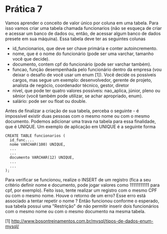 # Prática 7

Vamos aprender o conceito de valor único por coluna em uma tabela. Para isso vamos criar uma tabela chamada funcionarios (não se esqueça de criar e acessar
um banco de dados ou, então, de acessar algum banco de dados presete em sua máquina). Essa tabela deve ter as seguintes colunas

* id_funcionarios, que deve ser chave primária e conter autoincremento.
* nome, que é o nome do funcionário (pode ser uma varchar, tamanho você que decide).
* documento, contem cpf do funcionário (pode ser varchar também).
* funcao, função desempenhada pelo funcionário dentro da empresa (vou deixar o desafio de você usar um enum [1]). Você decide os possíveis cargos, mas segue um
exemplo: desenvolvedor, gerente de projeto, analista de negócio, coordenador técnico, gestor, diretor
* nivel, que pode ter quatro valores possíveis: nao_aplica, júnior, pleno ou sênior (você também pode utilizar, se achar apropriado, enum). 
* salário: pode ser ou float ou double.

Antes de finalizar a criação de sua tabela, perceba o seguinte - é impossível existir duas pessoas com o mesmo nome ou com o mesmo documento. Podemos adicionar uma 
trava na tabela para essa finalidade, que é UNIQUE. Um exemplo de aplicação em UNIQUE é a seguinte forma

```
CREATE TABLE funcionarios (
  id_func....
  nome VARCHAR(100) UNIQUE,
  ...
  ...
  documento VARCHAR(12) UNIQUE,
  ...
  ...
);
```


Para verificar se funcionou, realize o INSERT de um registro (fica a seu critério definir nome e documento, pode jogar valores como 11111111111 para cpf, por exemplo).
Feito isso, tente realizar um registro com o mesmo CPF ou com o mesmo nome. Houve o retorno de um erro? Esse erro está associado a tentar repetir o nome ? Então
funcionou conforme o esperado, sua tabela possui uma "Restrição" de não permitir inserir dois funcionários com o mesmo nome ou com o mesmo documento na mesma tabela.






[1] http://www.bosontreinamentos.com.br/mysql/tipos-de-dados-enum-mysql/
